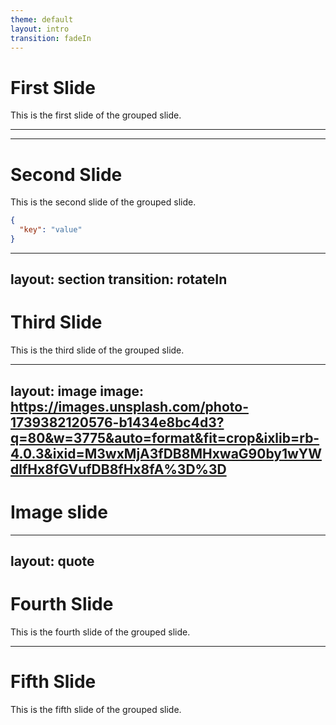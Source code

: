 ```yaml
---
theme: default
layout: intro
transition: fadeIn
---
```


# First Slide

This is the first slide of the grouped slide.

---
---

# Second Slide

This is the second slide of the grouped slide.

```json
{
  "key": "value"
}
```

---
layout: section
transition: rotateIn
---

# Third Slide

This is the third slide of the grouped slide.

---
layout: image
image: https://images.unsplash.com/photo-1739382120576-b1434e8bc4d3?q=80&w=3775&auto=format&fit=crop&ixlib=rb-4.0.3&ixid=M3wxMjA3fDB8MHxwaG90by1wYWdlfHx8fGVufDB8fHx8fA%3D%3D
---

# Image slide

---
layout: quote
---

# Fourth Slide

This is the fourth slide of the grouped slide.

---

# Fifth Slide

This is the fifth slide of the grouped slide.